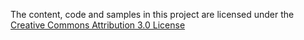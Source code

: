 The content, code and samples in this project are licensed under the 
[Creative Commons Attribution 3.0 License](http://creativecommons.org/licenses/by/3.0/)

